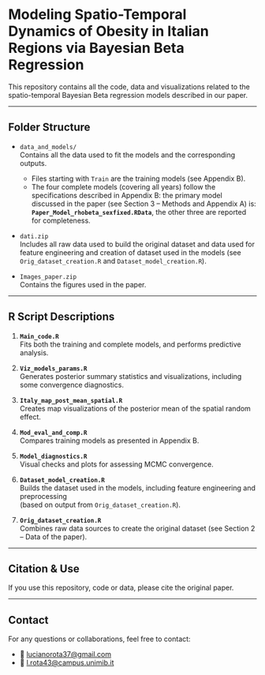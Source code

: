 # Modeling Spatio-Temporal Dynamics of Obesity in Italian Regions via Bayesian Beta Regression

This repository contains all the code, data and visualizations related to the spatio-temporal Bayesian Beta regression models described in our paper.

---

## Folder Structure

- `data_and_models/`  
  Contains all the data used to fit the models and the corresponding outputs.  
  - Files starting with `Train` are the training models (see Appendix B).
  - The four complete models (covering all years) follow the specifications described in Appendix B: the primary model discussed in the paper (see Section 3 – Methods and Appendix A) is:  
    **`Paper_Model_rhobeta_sexfixed.RData`**, the other three are reported for completeness.

- `dati.zip`  
  Includes all raw data used to build the original dataset and data used for feature engineering and creation of dataset used in the models 
  (see `Orig_dataset_creation.R` and `Dataset_model_creation.R`).

- `Images_paper.zip`  
  Contains the figures used in the paper.

---

## R Script Descriptions

1. **`Main_code.R`**  
   Fits both the training and complete models, and performs predictive analysis.

2. **`Viz_models_params.R`**  
   Generates posterior summary statistics and visualizations, including some convergence diagnostics.

3. **`Italy_map_post_mean_spatial.R`**  
   Creates map visualizations of the posterior mean of the spatial random effect.

4. **`Mod_eval_and_comp.R`**  
   Compares training models as presented in Appendix B.

5. **`Model_diagnostics.R`**  
   Visual checks and plots for assessing MCMC convergence.

6. **`Dataset_model_creation.R`**  
   Builds the dataset used in the models, including feature engineering and preprocessing  
   (based on output from `Orig_dataset_creation.R`).

7. **`Orig_dataset_creation.R`**  
   Combines raw data sources to create the original dataset (see Section 2 – Data of the paper).

---

## Citation & Use

If you use this repository, code or data, please cite the original paper.

---

## Contact

For any questions or collaborations, feel free to contact:

- 📧 lucianorota37@gmail.com  
- 📧 l.rota43@campus.unimib.it

